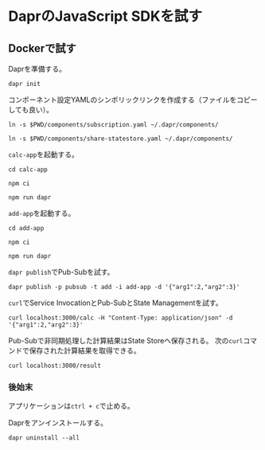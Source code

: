 # DaprのJavaScript SDKを試す

## Dockerで試す

Daprを準備する。

```
dapr init
```

コンポーネント設定YAMLのシンボリックリンクを作成する（ファイルをコピーしても良い）。

```
ln -s $PWD/components/subscription.yaml ~/.dapr/components/
```

```
ln -s $PWD/components/share-statestore.yaml ~/.dapr/components/
```

`calc-app`を起動する。

```
cd calc-app
```

```
npm ci
```

```
npm run dapr
```

`add-app`を起動する。

```
cd add-app
```

```
npm ci
```

```
npm run dapr
```

`dapr publish`でPub-Subを試す。

```
dapr publish -p pubsub -t add -i add-app -d '{"arg1":2,"arg2":3}'
```

`curl`でService InvocationとPub-SubとState Managementを試す。

```
curl localhost:3000/calc -H "Content-Type: application/json" -d '{"arg1":2,"arg2":3}'
```

Pub-Subで非同期処理した計算結果はState Storeへ保存される。
次の`curl`コマンドで保存された計算結果を取得できる。

```
curl localhost:3000/result
```

### 後始末

アプリケーションは`ctrl + c`で止める。

Daprをアンインストールする。

```
dapr uninstall --all
```

